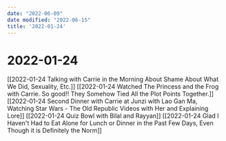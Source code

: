 ```yaml
---
date: "2022-06-09"
date modified: "2022-06-15"
title: '2022-01-24'
---
```


# 2022-01-24
[[2022-01-24 Talking with Carrie in the Morning About Shame About What We Did, Sexuality, Etc.]]
[[2022-01-24 Watched The Princess and the Frog with Carrie. So good!! They Somehow Tied All the Plot Points Together.]]
[[2022-01-24 Second Dinner with Carrie at Junzi with Lao Gan Ma, Watching Star Wars - The Old Republic Videos with Her and Explaining Lore]]
[[2022-01-24 Quiz Bowl with Bilal and Rayyan]]
[[2022-01-24 Glad I Haven't Had to Eat Alone for Lunch or Dinner in the Past Few Days, Even Though it is Definitely the Norm]]

